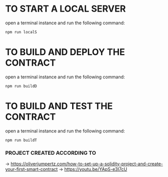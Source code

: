 # TO START A LOCAL SERVER
open a terminal instance and run the following command:
```
npm run localS
```

  # TO BUILD AND DEPLOY THE CONTRACT
  open a terminal instance and run the following command:
  ```
  npm run buildD
  ```

  # TO BUILD AND TEST THE CONTRACT
  open a terminal instance and run the following command:
  ```
  npm run buildT
  ```

### PROJECT CREATED ACCORDING TO
→ https://oliverjumpertz.com/how-to-set-up-a-solidity-project-and-create-your-first-smart-contract
→ https://youtu.be/YApS-e3I7cU